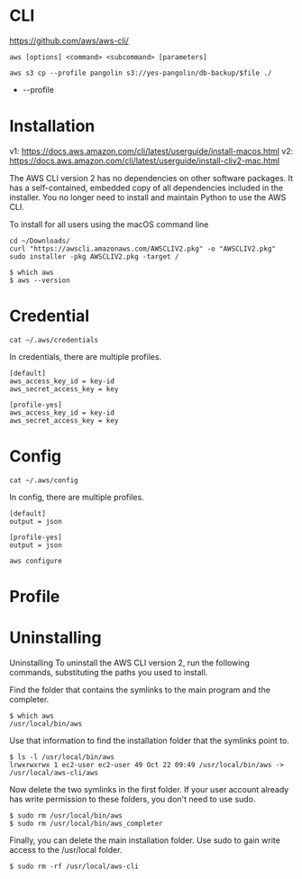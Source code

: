 # CLI

https://github.com/aws/aws-cli/

```
aws [options] <command> <subcommand> [parameters]
```

```
aws s3 cp --profile pangolin s3://yes-pangolin/db-backup/$file ./
```

- --profile

# Installation

v1: https://docs.aws.amazon.com/cli/latest/userguide/install-macos.html
v2: https://docs.aws.amazon.com/cli/latest/userguide/install-cliv2-mac.html

The AWS CLI version 2 has no dependencies on other software packages. It has a self-contained, embedded copy of all dependencies included in the installer. You no longer need to install and maintain Python to use the AWS CLI.

To install for all users using the macOS command line

```
cd ~/Downloads/
curl "https://awscli.amazonaws.com/AWSCLIV2.pkg" -o "AWSCLIV2.pkg"
sudo installer -pkg AWSCLIV2.pkg -target /

$ which aws
$ aws --version
```

# Credential

```
cat ~/.aws/credentials
```

In credentials, there are multiple profiles.

```
[default]
aws_access_key_id = key-id
aws_secret_access_key = key

[profile-yes]
aws_access_key_id = key-id
aws_secret_access_key = key
```

# Config

```
cat ~/.aws/config
```

In config, there are multiple profiles.

```
[default]
output = json

[profile-yes]
output = json
```

```
aws configure
```

# Profile

# Uninstalling

Uninstalling
To uninstall the AWS CLI version 2, run the following commands, substituting the paths you used to install.

Find the folder that contains the symlinks to the main program and the completer.

```
$ which aws
/usr/local/bin/aws
```

Use that information to find the installation folder that the symlinks point to.

```
$ ls -l /usr/local/bin/aws
lrwxrwxrwx 1 ec2-user ec2-user 49 Oct 22 09:49 /usr/local/bin/aws -> /usr/local/aws-cli/aws
```

Now delete the two symlinks in the first folder. If your user account already has write permission to these folders, you don't need to use sudo.

```
$ sudo rm /usr/local/bin/aws
$ sudo rm /usr/local/bin/aws_completer
```

Finally, you can delete the main installation folder. Use sudo to gain write access to the /usr/local folder.

```
$ sudo rm -rf /usr/local/aws-cli
```
